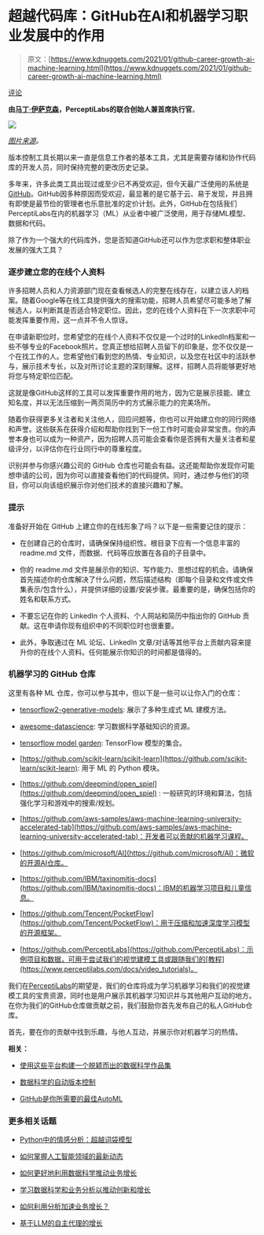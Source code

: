 # 超越代码库：GitHub在AI和机器学习职业发展中的作用

> 原文：[https://www.kdnuggets.com/2021/01/github-career-growth-ai-machine-learning.html](https://www.kdnuggets.com/2021/01/github-career-growth-ai-machine-learning.html)

[评论](#comments)

**由[马丁·伊萨克森](https://www.linkedin.com/in/mpei/)，PerceptiLabs的联合创始人兼首席执行官**。

![](../Images/1a74ad7808752132766401255a60d691.png)

*[图片来源](https://unsplash.com/photos/Abida9j2_F0)。*

版本控制工具长期以来一直是信息工作者的基本工具，尤其是需要存储和协作代码库的开发人员，同时保持完整的更改历史记录。

多年来，许多此类工具出现过或至少已不再受欢迎，但今天最广泛使用的系统是[GitHub](https://github.com/)。GitHub因多种原因而受欢迎，最显著的是它基于云、易于发现，并且拥有即使是最节俭的管理者也乐意批准的定价计划。此外，GitHub在包括我们PerceptiLabs在内的机器学习（ML）从业者中被广泛使用，用于存储ML模型、数据和代码。

除了作为一个强大的代码库外，您是否知道GitHub还可以作为您求职和整体职业发展的强大工具？

### 逐步建立您的在线个人资料

许多招聘人员和人力资源部门现在查看候选人的完整在线存在，以建立该人的档案。随着Google等在线工具提供强大的搜索功能，招聘人员希望尽可能多地了解候选人，以判断其是否适合特定职位。因此，您的在线个人资料在下一次求职中可能发挥重要作用，这一点并不令人惊讶。

在申请新职位时，您希望您的在线个人资料不仅仅是一个过时的LinkedIn档案和一些不够专业的Facebook照片。您真正想给招聘人员留下的印象是，您不仅仅是一个在找工作的人。您希望他们看到您的热情、专业知识，以及您在社区中的活跃参与，展示技术专长，以及对所讨论主题的深刻理解。这样，招聘人员将能够更好地将您与特定职位匹配。

这就是像GitHub这样的工具可以发挥重要作用的地方，因为它是展示技能、建立知名度，并以无法压缩到一两页简历中的方式展示能力的完美场所。

随着你获得更多关注者和关注他人，回应问题等，你也可以开始建立你的同行网络和声誉。这些联系在获得介绍和帮助你找到下一份工作时可能会非常宝贵。你的声誉本身也可以成为一种资产，因为招聘人员可能会查看你是否拥有大量关注者和星级评分，以评估你在行业同行中的尊重程度。

识别并参与你感兴趣公司的 GitHub 仓库也可能会有益。这还能帮助你发现你可能想申请的公司，因为你可以直接查看他们的代码提供。同时，通过参与他们的项目，你可以向该组织展示你对他们技术的直接兴趣和了解。

### 提示

准备好开始在 GitHub 上建立你的在线形象了吗？以下是一些需要记住的提示：

+   在创建自己的仓库时，请确保保持组织性。根目录下应有一个信息丰富的 readme.md 文件，而数据、代码等应放置在各自的子目录中。

+   你的 readme.md 文件是展示你的知识、写作能力、思想过程的机会。请确保首先描述你的仓库解决了什么问题，然后描述结构（即每个目录和文件或文件集表示/包含什么），并提供详细的设置/安装步骤。最重要的是，确保包括你的姓名和联系方式。

+   不要忘记在你的 LinkedIn 个人资料、个人网站和简历中指出你的 GitHub 贡献。这在申请你现有组织中的不同职位时也很重要。

+   此外，争取通过在 ML 论坛、LinkedIn 文章/对话等其他平台上贡献内容来提升你的在线个人资料。任何能展示你知识的时间都是值得的。

### 机器学习的 GitHub 仓库

这里有各种 ML 仓库，你可以参与其中，但以下是一些可以让你入门的仓库：

+   [tensorflow2-generative-models](https://github.com/timsainb/tensorflow2-generative-models): 展示了多种生成式 ML 建模方法。

+   [awesome-datascience](https://github.com/academic/awesome-datascience): 学习数据科学基础知识的资源。

+   [tensorflow model garden](https://github.com/tensorflow/models): TensorFlow 模型的集合。

+   [https://github.com/scikit-learn/scikit-learn](https://github.com/scikit-learn/scikit-learn): 用于 ML 的 Python 模块。

+   [https://github.com/deepmind/open_spiel](https://github.com/deepmind/open_spiel) : 一般研究的环境和算法，包括强化学习和游戏中的搜索/规划。

+   [https://github.com/aws-samples/aws-machine-learning-university-accelerated-tab](https://github.com/aws-samples/aws-machine-learning-university-accelerated-tab)：开发者可以贡献的机器学习课程。

+   [https://github.com/microsoft/AI](https://github.com/microsoft/AI)：微软的开源AI仓库。

+   [https://github.com/IBM/taxinomitis-docs](https://github.com/IBM/taxinomitis-docs)：IBM的机器学习项目和儿童信息。

+   [https://github.com/Tencent/PocketFlow](https://github.com/Tencent/PocketFlow)：用于压缩和加速深度学习模型的开源框架。

+   [https://github.com/PerceptiLabs](https://github.com/PerceptiLabs)：示例项目和数据，可用于尝试我们的视觉建模工具或跟随我们的[教程](https://www.perceptilabs.com/docs/video_tutorials)。

我们在[PerceptiLabs](https://www.perceptilabs.com/)的期望是，我们的仓库将成为学习机器学习和我们的视觉建模工具的宝贵资源，同时也是用户展示其机器学习知识并与其他用户互动的地方。在你为我们的GitHub仓库做贡献之前，我们鼓励你首先发布自己的私人GitHub仓库。

首先，要在你的贡献中找到乐趣，与他人互动，并展示你对机器学习的热情。

**相关：**

+   [使用这些平台构建一个脱颖而出的数据科学作品集](https://www.kdnuggets.com/2021/01/build-data-science-portfolio.html)

+   [数据科学的自动版本控制](https://www.kdnuggets.com/2019/09/automatic-version-control-data-scientists.html)

+   [GitHub是你所需要的最佳AutoML](https://www.kdnuggets.com/2020/08/github-best-automl-ever-need.html)

### 更多相关话题

+   [Python中的情感分析：超越词袋模型](https://www.kdnuggets.com/sentiment-analysis-in-python-going-beyond-bag-of-words)

+   [如何掌握人工智能领域的最新动态](https://www.kdnuggets.com/2022/03/stay-top-going-ai-world.html)

+   [如何更好地利用数据科学推动业务增长](https://www.kdnuggets.com/2022/08/better-leverage-data-science-business-growth.html)

+   [学习数据科学和业务分析以推动创新和增长](https://www.kdnuggets.com/2023/08/learn-data-science-business-analytics-drive-innovation-growth.html)

+   [如何利用分析加速业务增长？](https://www.kdnuggets.com/2022/12/analytics-accelerate-business-growth.html)

+   [基于LLM的自主代理的增长](https://www.kdnuggets.com/the-growth-behind-llmbased-autonomous-agents)
